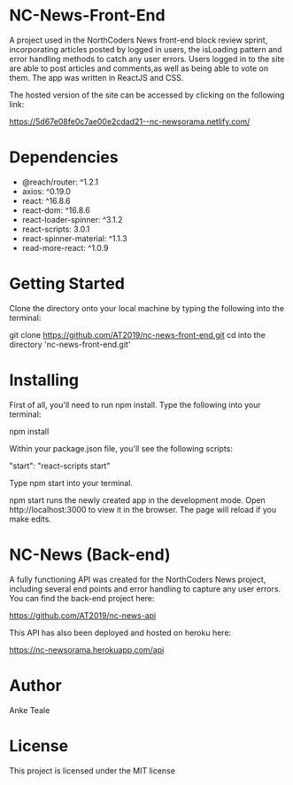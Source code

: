 # NC-News-Front-End

A project used in the NorthCoders News front-end block review sprint, incorporating articles posted by logged in users, the isLoading pattern and error handling methods to catch any user errors. Users logged in to the site are able to post articles and comments,as well as being able to vote on them. The app was written in ReactJS and CSS.

The hosted version of the site can be accessed by clicking on the following link:

https://5d67e08fe0c7ae00e2cdad21--nc-newsorama.netlify.com/

# Dependencies

- @reach/router: ^1.2.1
- axios: ^0.19.0
- react: ^16.8.6
- react-dom: ^16.8.6
- react-loader-spinner: ^3.1.2
- react-scripts: 3.0.1
- react-spinner-material: ^1.1.3
- read-more-react: ^1.0.9

# Getting Started

Clone the directory onto your local machine by typing the following into the terminal:

git clone https://github.com/AT2019/nc-news-front-end.git
cd into the directory 'nc-news-front-end.git'

# Installing

First of all, you'll need to run npm install. Type the following into your terminal:

npm install

Within your package.json file, you'll see the following scripts:

"start": "react-scripts start"

Type npm start into your terminal.

npm start runs the newly created app in the development mode. Open http://localhost:3000 to view it in the browser. The page will reload if you make edits.

# NC-News (Back-end)

A fully functioning API was created for the NorthCoders News project, including several end points and error handling to capture any user errors. You can find the back-end project here:

https://github.com/AT2019/nc-news-api

This API has also been deployed and hosted on heroku here:

https://nc-newsorama.herokuapp.com/api

# Author

Anke Teale

# License

This project is licensed under the MIT license
